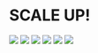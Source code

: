 <h1>
  SCALE UP!
</h1>

<img src="pic1.jpg">
<img src="pic2.jpg">
<img src="pic3.jpg">
<img src="pic4.jpg">
<img src="pic5.jpg">
<img src="pic6.jpg">
